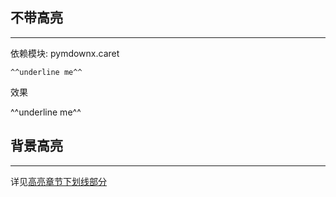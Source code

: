 ## **不带高亮**

---

依赖模块: pymdownx.caret

```text
^^underline me^^
```

效果

^^underline me^^

## **背景高亮**

---

详见[高亮章节下划线部分](./../syntax/highlight_background/#_2)
